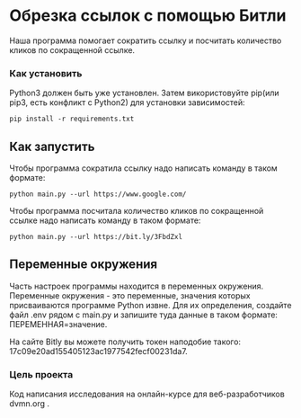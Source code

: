 # Обрезка ссылок с помощью Битли
Наша программа помогает сократить ссылку и посчитать количество кликов по сокращенной ссылке.

### Как установить
Python3 должен быть уже установлен. Затем використовуйте pip(или pip3, есть конфликт с Python2) для установки зависимостей:

```
pip install -r requirements.txt
```
## Как запустить
Чтобы программа сократила ссылку надо написать команду в таком формате:

```
python main.py --url https://www.google.com/
```

Чтобы программа посчитала количество кликов по сокращенной ссылке надо написать команду в таком формате:

```
python main.py --url https://bit.ly/3FbdZxl
```
## Переменные окружения
Часть настроек программы находится в переменных окружения.
Переменные окружения - это переменные, значения которых присваиваются программе Python извне.
Для их определения, создайте файл .env рядом с main.py и запишите туда данные в таком формате: ПЕРЕМЕННАЯ=значение.

На сайте Bitly вы можете получить токен наподобие такого: 17c09e20ad155405123ac1977542fecf00231da7.

### Цель проекта
Код написания исследования на онлайн-курсе для веб-разработчиков dvmn.org .

